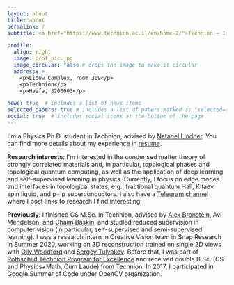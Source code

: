 ```yaml
---
layout: about
title: about
permalink: /
subtitle: <a href="https://www.technion.ac.il/en/home-2/">Technion – Israel Institute of Technology</a>. 

profile:
  align: right
  image: prof_pic.jpg
  image_circular: false # crops the image to make it circular
  address: >
    <p>Lidow Complex, room 309</p>
    <p>Technion</p>
    <p>Haifa, 3200003</p>

news: true  # includes a list of news items
selected_papers: true # includes a list of papers marked as "selected={true}"
social: true  # includes social icons at the bottom of the page
---
```


I'm a Physics Ph.D. student in Technion, advised by [Netanel Lindner](https://phsites.technion.ac.il/lindner/). You can find more details about my experience in [resume](/assets/pdf/resume.pdf). 

**Research interests**: 
I'm interested in the condensed matter theory of strongly correlated materials and, in particular, 
topological phases and topological quantum computing, as well as the application of deep learning 
and self-supervised learning in physics. 
Currently, I focus on edge modes and interfaces in topological states, e.g., fractional quantum Hall, 
Kitaev spin liquid, and p+ip superconductors. 
I also have a [Telegram channel](https://t.me/j_links) where I post links to research I find interesting.

**Previously**: 
I finished CS M.Sc. in Technion, advised by [Alex Bronstein](https://bron.cs.technion.ac.il/), Avi Mendelson, and [Chaim Baskin](https://chaimb.cs.technion.ac.il/), and studied reduced supervision in computer vision (in particular, self-supervised and semi-supervised learning). I was a research intern in Creative Vision team in Snap Research in Summer 2020, working on 3D reconstruction trained on single 2D views with [Olly Woodford](https://ojwoodford.github.io/) and [Sergey Tulyakov](http://www.stulyakov.com/). 
Before that, I was part of [Rothschild Technion Program for Excellence](https://excellence.technion.ac.il/) and received double B.Sc. (CS and Physics+Math, Cum Laude) from Technion. In 2017, I participated in Google Summer of Code under OpenCV organization.